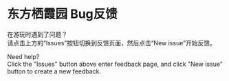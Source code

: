 # 东方栖霞园 Bug反馈

在游玩时遇到了问题？  
请点击上方的“Issues”按钮切换到反馈页面，然后点击“New issue”开始反馈。  

Need help?  
Click the "Issues" button above enter feedback page, and click "New issue" button to create a new feedback.  
